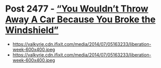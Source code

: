 # Post 2477 - [&#8220;You Wouldn&#8217;t Throw Away A Car Because You Broke the Windshield&#8221;](https://www.ifixit.com/News/2477/you-wouldnt-throw-away-a-car-because-you-broke-the-windshield)

- https://valkyrie.cdn.ifixit.com/media/2014/07/05163233/liberation-week-600x400.jpeg
- https://valkyrie.cdn.ifixit.com/media/2014/07/05163233/liberation-week-600x400.jpeg
